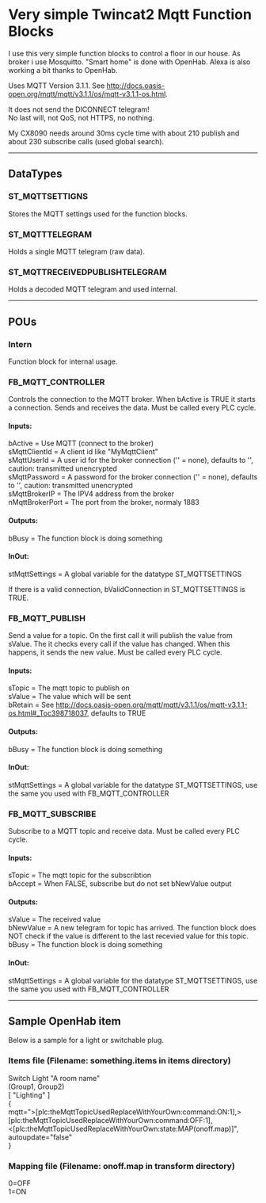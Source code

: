 # Very simple Twincat2 Mqtt Function Blocks

I use this very simple function blocks to control a floor in our house. 
As broker i use Mosquitto. "Smart home" is done with OpenHab. Alexa is also working a bit thanks to OpenHab.

Uses MQTT Version 3.1.1. See http://docs.oasis-open.org/mqtt/mqtt/v3.1.1/os/mqtt-v3.1.1-os.html.

It does not send the DICONNECT telegram!  
No last will, not QoS, not HTTPS, no nothing. 

My CX8090 needs around 30ms cycle time with about 210 publish and about 230 subscribe calls (used global search).

---

## DataTypes

### ST_MQTTSETTIGNS
Stores the MQTT settings used for the function blocks.

### ST_MQTTTELEGRAM
Holds a single MQTT telegram (raw data).

### ST_MQTTRECEIVEDPUBLISHTELEGRAM
Holds a decoded MQTT telegram and used internal.

---
## POUs

### Intern
Function block for internal usage.

### FB_MQTT_CONTROLLER
Controls the connection to the MQTT broker. When bActive is TRUE it starts a connection. Sends and receives the data. Must be called every PLC cycle.

#### Inputs:
bActive = Use MQTT (connect to the broker)  
sMqttClientId = A client id like "MyMqttClient"  
sMqttUserId = A user id for the broker connection ('' = none), defaults to '', caution: transmitted unencrypted  
sMqttPassword = A password for the broker connection ('' = none), defaults to '', caution: transmitted unencrypted  
sMqttBrokerIP = The IPV4 address from the broker  
nMqttBrokerPort = The port from the broker, normaly 1883

#### Outputs:
bBusy = The function block is doing something

#### InOut:
stMqttSettings = A global variable for the datatype ST_MQTTSETTINGS

If there is a valid connection, bValidConnection in ST_MQTTSETTINGS is TRUE.

### FB_MQTT_PUBLISH
Send a value for a topic. On the first call it will publish the value from sValue. The it checks every call if the value has changed. When this happens, it sends the new value. Must be called every PLC cycle.

#### Inputs:
sTopic = The mqtt topic to publish on  
sValue = The value which will be sent      
bRetain = See http://docs.oasis-open.org/mqtt/mqtt/v3.1.1/os/mqtt-v3.1.1-os.html#_Toc398718037, defaults to TRUE

#### Outputs:
bBusy = The function block is doing something

#### InOut:
stMqttSettings = A global variable for the datatype ST_MQTTSETTINGS, use the same you used with FB_MQTT_CONTROLLER

### FB_MQTT_SUBSCRIBE
Subscribe to a MQTT topic and receive data. Must be called every PLC cycle.

#### Inputs:
sTopic = The mqtt topic for the subscribtion  
bAccept = When FALSE, subscribe but do not set bNewValue output  

#### Outputs:
sValue = The received value  
bNewValue = A new telegram for topic has arrived. The function block does NOT check if the value is different to the last recevied value for this topic.  
bBusy = The function block is doing something

#### InOut:
stMqttSettings = A global variable for the datatype ST_MQTTSETTINGS, use the same you used with FB_MQTT_CONTROLLER

---
## Sample OpenHab item

Below is a sample for a light or switchable plug.

### Items file (Filename: something.items in items directory)
Switch Light "A room name" <light>  
(Group1, Group2)  
[ "Lighting" ]  
{  
    mqtt=">[plc:theMqttTopicUsedReplaceWithYourOwn:command:ON:1],>[plc:theMqttTopicUsedReplaceWithYourOwn:command:OFF:1],<[plc:theMqttTopicUsedReplaceWithYourOwn:state:MAP(onoff.map)]",  
    autoupdate="false"  
}

### Mapping file (Filename: onoff.map in transform directory)
0=OFF  
1=ON

